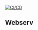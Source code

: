 [![CI/CD](https://github.com/PythonGermany/42_webserv/actions/workflows/main.yml/badge.svg)](https://github.com/PythonGermany/42_webserv/actions/workflows/main.yml)

## Webserv